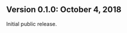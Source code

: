 Version 0.1.0:  October 4, 2018
-------------------------------------------------------------------------------

Initial public release.
